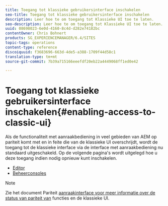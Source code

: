 ```yaml
---
title: Toegang tot klassieke gebruikersinterface inschakelen
seo-title: Toegang tot klassieke gebruikersinterface inschakelen
description: Leer hoe te om toegang tot Klassieke UI toe te laten.
seo-description: Leer hoe te om toegang tot Klassieke UI toe te laten.
uuid: 08698023-6e0d-4160-8c4d-d282e74182bc
contentOwner: Chris Bohnert
products: SG_EXPERIENCEMANAGER/6.4/SITES
topic-tags: operations
content-type: reference
discoiquuid: f3683696-663d-4de5-a388-1709f44d58c1
translation-type: tm+mt
source-git-commit: 7b39a715166eeefdf20eb22a4449068ff1ed0e42

---
```



# Toegang tot klassieke gebruikersinterface inschakelen{#enabling-access-to-classic-ui}

Als de functionaliteit met aanraakbediening in veel gebieden van AEM op pariteit komt met en in feite die van de klassieke UI overschrijdt, wordt de toegang tot de klassieke interface via de interface met aanraakbediening nu standaard uitgeschakeld. Op de volgende pagina&#39;s wordt uitgelegd hoe u deze toegang indien nodig opnieuw kunt inschakelen.

* [Editor](/help/sites-administering/enable-classic-ui-editor.md)
* [Beheerconsoles](/help/sites-administering/enable-classic-ui-admin.md)

>[!NOTE]
>
>Zie het document Pariteit [aanraakinterface voor meer informatie over de status van pariteit van](/help/release-notes/touch-ui-features-status.md) functies en de klassieke UI.

